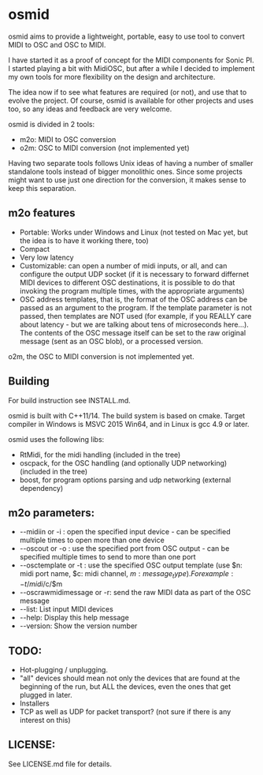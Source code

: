 # osmid

osmid aims to provide a lightweight, portable, easy to use tool to convert MIDI to OSC and OSC to MIDI.

I have started it as a proof of concept for the MIDI components for Sonic PI. I started playing a bit with MidiOSC, but after a while I decided to implement my own tools for more flexibility on the design and architecture.

The idea now if to see what features are required (or not), and use that to evolve the project. Of course, osmid is available for other projects and uses too, so any ideas and feedback are very welcome.

osmid is divided in 2 tools:
* m2o: MIDI to OSC conversion
* o2m: OSC to MIDI conversion (not implemented yet)

Having two separate tools follows Unix ideas of having a number of smaller standalone tools instead of bigger monolithic ones. Since some projects might want to use just one direction for the conversion, it makes sense to keep this separation.

## m2o features
* Portable: Works under Windows and Linux (not tested on Mac yet, but the idea is to have it working there, too)
* Compact
* Very low latency
* Customizable: can open a number of midi inputs, or all, and can configure the output UDP socket (if it is necessary to forward differnet MIDI devices to different OSC destinations, it is possible to do that invoking the program multiple times, with the appropriate arguments)
* OSC address templates, that is, the format of the OSC address can be passed as an argument to the program. If the template parameter is not passed, then templates are NOT used (for example, if you REALLY care about latency - but we are talking about tens of microseconds here...). The contents of the OSC message itself can be set to the raw original message (sent as an OSC blob), or a processed version.


o2m, the OSC to MIDI conversion is not implemented yet.

## Building
For build instruction see INSTALL.md.

osmid is built with C++11/14. The build system is based on cmake. Target compiler in Windows is MSVC 2015 Win64, and in Linux is gcc 4.9 or later.

osmid uses the following libs:
* RtMidi, for the midi handling (included in the tree)
* oscpack, for the OSC handling (and optionally UDP networking) (included in the tree)
* boost, for program options parsing and udp networking (external dependency) 


## m2o parameters:
* --midiin or -i <MIDI Input device>: open the specified input device - can be specified multiple times to open more than one device
* --oscout or -o <UDP port number>: use the specified port from OSC output - can be specified multiple times to send to more than one port
* --osctemplate or -t <OSC template>: use the specified OSC output template (use $n: midi port name, $c: midi channel, $m: message_type). For example: -t /midi/$c/$m
* --oscrawmidimessage or -r: send the raw MIDI data as part of the OSC message
* --list: List input MIDI devices
* --help: Display this help message
* --version: Show the version number


## TODO:
* Hot-plugging / unplugging.
* "all" devices should mean not only the devices that are found at the beginning of the run, but ALL the devices, even the ones that get plugged in later.
* Installers
* TCP as well as UDP for packet transport? (not sure if there is any interest on this)

## LICENSE:
See LICENSE.md file for details.
